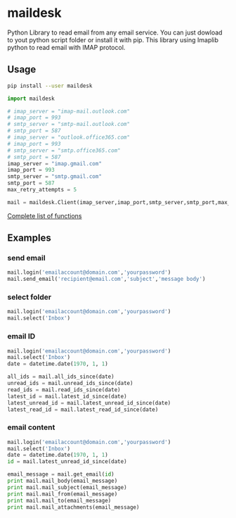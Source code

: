 # maildesk

Python Library to read email from any email service.
You can just dowload to yout python script folder or install it with pip. 
This library using Imaplib python to read email with IMAP protocol.

## Usage

```sh
pip install --user maildesk
```
 
 ```py
 import maildesk

# imap_server = "imap-mail.outlook.com"
# imap_port = 993
# smtp_server = "smtp-mail.outlook.com"
# smtp_port = 587
# imap_server = "outlook.office365.com"
# imap_port = 993
# smtp_server = "smtp.office365.com"
# smtp_port = 587
imap_server = "imap.gmail.com"
imap_port = 993
smtp_server = "smtp.gmail.com"
smtp_port = 587
max_retry_attempts = 5

 mail = maildesk.Client(imap_server,imap_port,smtp_server,smtp_port,max_retry_attempts)
 ```

[Complete list of functions](https://github.com/khezen/maildesk/blob/master/pkg/client.py)


## Examples

### send email

```py
mail.login('emailaccount@domain.com','yourpassword')
mail.send_email('recipient@email.com','subject','message body')
```

### select folder

```py
mail.login('emailaccount@domain.com','yourpassword')
mail.select('Inbox')
```

### email ID

```py
mail.login('emailaccount@domain.com','yourpassword')
mail.select('Inbox')
date = datetime.date(1970, 1, 1)

all_ids = mail.all_ids_since(date)
unread_ids = mail.unread_ids_since(date)
read_ids = mail.read_ids_since(date)
latest_id = mail.latest_id_since(date)
latest_unread_id = mail.latest_unread_id_since(date)
latest_read_id = mail.latest_read_id_since(date)
```

### email content

```py
mail.login('emailaccount@domain.com','yourpassword')
mail.select('Inbox')
date = datetime.date(1970, 1, 1)
id = mail.latest_unread_id_since(date)

email_message = mail.get_email(id)
print mail.mail_body(email_message)
print mail.mail_subject(email_message)
print mail.mail_from(email_message)
print mail.mail_to(email_message)
print mail.mail_attachments(email_message)
```
